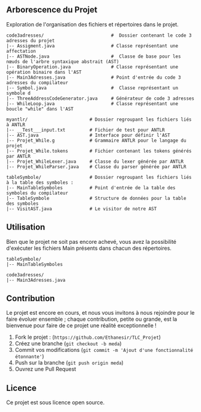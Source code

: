 
## Arborescence du Projet

Exploration de l'organisation des fichiers et répertoires dans le projet.

```
code3adresses/                         #  Dossier contenant le code 3 adresses du projet
|-- Assigment.java                     # Classe représentant une affectation
|-- ASTNode.java                       #  Classe de base pour les nœuds de l'arbre syntaxique abstrait (AST)
|-- BinaryOperation.java               # Classe représentant une opération binaire dans l'AST
|-- Main3Adresses.java                 # Point d'entrée du code 3 adresses du compilateur
|-- Symbol.java                        #  Classe représentant un symbole d
|-- ThreeAddressCodeGenerator.java     # Générateur de code 3 adresses
|-- WhileLoop.java                     # Classe représentant une boucle "while" dans l'AST

myantlr/                       # Dossier regroupant les fichiers liés à ANTLR
|-- __Test___input.txt         # Fichier de test pour ANTLR
|-- AST.java                   # Interface pour définir l'AST
|-- Projet_While.g             # Grammaire ANTLR pour le langage du projet
|-- Projet_While.tokens        # Fichier contenant les tokens générés par ANTLR
|-- Projet_WhileLexer.java     # Classe du lexer générée par ANTLR
|-- Projet_WhileParser.java    # Classe du parser générée par ANTLR

tableSymbole/                  # Dossier regroupant les fichiers liés à la table des symboles :
|-- MainTableSymboles          # Point d'entrée de la table des symboles du compilateur
|-- TableSymbole               # Structure de données pour la table des symboles
|-- VisitAST.java              # Le visitor de notre AST 
```


## Utilisation

Bien que le projet ne soit pas encore achevé, 
vous avez la possibilité d'exécuter les fichiers Main présents dans chacun des répertoires.

```
tableSymbole/           
|-- MainTableSymboles
```

```
code3adresses/  
|-- Main3Adresses.java
```

## Contribution
Le projet est encore en cours, et nous vous invitons à nous rejoindre pour le faire évoluer ensemble ; 
chaque contribution, petite ou grande, est la bienvenue pour faire de ce projet une réalité exceptionnelle !

1. Fork le projet : (`https://github.com/Ethanesir/TLC_Projet`)
2. Créez une branche (`git checkout -b meda`)
3. Commit vos modifications (`git commit -m 'Ajout d'une fonctionnalité étonnante'`)
4. Push sur la branche (`git push origin meda`)
5. Ouvrez une Pull Request

## Licence
Ce projet est sous licence open source.